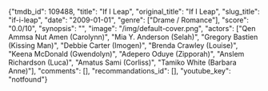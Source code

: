 {"tmdb_id": 109488, "title": "If I Leap", "original_title": "If I Leap", "slug_title": "if-i-leap", "date": "2009-01-01", "genre": ["Drame / Romance"], "score": "0.0/10", "synopsis": "", "image": "/img/default-cover.png", "actors": ["Qen Ammsa Nut Amen (Carolynn)", "Mia Y. Anderson (Selah)", "Gregory Bastien (Kissing Man)", "Debbie Carter (Imogen)", "Brenda Crawley (Louise)", "Keena McDonald (Gwendolyn)", "Adepero Oduye (Zipporah)", "Anslem Richardson (Luca)", "Amatus Sami (Corliss)", "Tamiko White (Barbara Anne)"], "comments": [], "recommandations_id": [], "youtube_key": "notfound"}